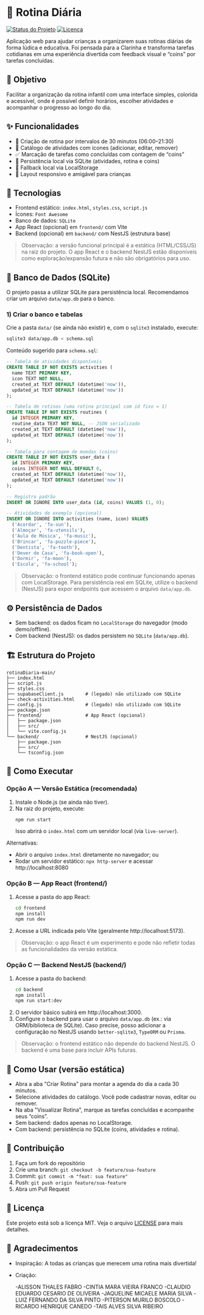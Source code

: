 # 📅 Rotina Diária

[![Status do Projeto](https://img.shields.io/badge/status-em%20desenvolvimento-yellow)](https://github.com/seu-usuario/rotina-diaria)
[![Licença](https://img.shields.io/badge/licença-MIT-blue)](LICENSE)

Aplicação web para ajudar crianças a organizarem suas rotinas diárias de forma lúdica e educativa. Foi pensada para a Clarinha e transforma tarefas cotidianas em uma experiência divertida com feedback visual e “coins” por tarefas concluídas.

## 🎯 Objetivo

Facilitar a organização da rotina infantil com uma interface simples, colorida e acessível, onde é possível definir horários, escolher atividades e acompanhar o progresso ao longo do dia.

## ✨ Funcionalidades

- 📝 Criação de rotina por intervalos de 30 minutos (06:00–21:30)
- 🎨 Catálogo de atividades com ícones (adicionar, editar, remover)
- ✅ Marcação de tarefas como concluídas com contagem de “coins”
- 💾 Persistência local via SQLite (atividades, rotina e coins)
- 💾 Fallback local via LocalStorage
- 📱 Layout responsivo e amigável para crianças

## 🧰 Tecnologias

- Frontend estático: `index.html`, `styles.css`, `script.js`
- Ícones: `Font Awesome`
- Banco de dados: `SQLite`
- App React (opcional) em `frontend/` com Vite
- Backend (opcional) em `backend/` com NestJS (estrutura base)

> Observação: a versão funcional principal é a estática (HTML/CSS/JS) na raiz do projeto. O app React e o backend NestJS estão disponíveis como exploração/expansão futura e não são obrigatórios para uso.

## 🏦 Banco de Dados (SQLite)

O projeto passa a utilizar SQLite para persistência local. Recomendamos criar um arquivo `data/app.db` para o banco.

### 1) Criar o banco e tabelas

Crie a pasta `data/` (se ainda não existir) e, com o `sqlite3` instalado, execute:

```bash
sqlite3 data/app.db < schema.sql
```

Conteúdo sugerido para `schema.sql`:

```sql
-- Tabela de atividades disponíveis
CREATE TABLE IF NOT EXISTS activities (
  name TEXT PRIMARY KEY,
  icon TEXT NOT NULL,
  created_at TEXT DEFAULT (datetime('now')),
  updated_at TEXT DEFAULT (datetime('now'))
);

-- Tabela de rotinas (uma rotina principal com id fixo = 1)
CREATE TABLE IF NOT EXISTS routines (
  id INTEGER PRIMARY KEY,
  routine_data TEXT NOT NULL, -- JSON serializado
  created_at TEXT DEFAULT (datetime('now')),
  updated_at TEXT DEFAULT (datetime('now'))
);

-- Tabela para contagem de moedas (coins)
CREATE TABLE IF NOT EXISTS user_data (
  id INTEGER PRIMARY KEY,
  coins INTEGER NOT NULL DEFAULT 0,
  created_at TEXT DEFAULT (datetime('now')),
  updated_at TEXT DEFAULT (datetime('now'))
);

-- Registro padrão
INSERT OR IGNORE INTO user_data (id, coins) VALUES (1, 0);

-- Atividades de exemplo (opcional)
INSERT OR IGNORE INTO activities (name, icon) VALUES
  ('Acordar', 'fa-sun'),
  ('Almoçar', 'fa-utensils'),
  ('Aula de Música', 'fa-music'),
  ('Brincar', 'fa-puzzle-piece'),
  ('Dentista', 'fa-tooth'),
  ('Dever de Casa', 'fa-book-open'),
  ('Dormir', 'fa-moon'),
  ('Escola', 'fa-school');
```

> Observação: o frontend estático pode continuar funcionando apenas com LocalStorage. Para persistência real em SQLite, utilize o backend (NestJS) para expor endpoints que acessem o arquivo `data/app.db`.

## ⚙️ Persistência de Dados

- Sem backend: os dados ficam no `LocalStorage` do navegador (modo demo/offline).
- Com backend (NestJS): os dados persistem no `SQLite` (`data/app.db`).

## 🏗️ Estrutura do Projeto

```
rotinaDiaria-main/
├── index.html
├── script.js
├── styles.css
├── supabaseClient.js        # (legado) não utilizado com SQLite
├── check-activities.html
├── config.js                # (legado) não utilizado com SQLite
├── package.json
├── frontend/                # App React (opcional)
│   ├── package.json
│   ├── src/
│   └── vite.config.js
└── backend/                 # NestJS (opcional)
    ├── package.json
    ├── src/
    └── tsconfig.json
```

## 🚀 Como Executar

### Opção A — Versão Estática (recomendada)

1. Instale o Node.js (se ainda não tiver).
2. Na raiz do projeto, execute:
   ```bash
   npm run start
   ```
   Isso abrirá o `index.html` com um servidor local (via `live-server`).

Alternativas:
- Abrir o arquivo `index.html` diretamente no navegador; ou
- Rodar um servidor estático: `npx http-server` e acessar http://localhost:8080

### Opção B — App React (frontend/)

1. Acesse a pasta do app React:
   ```bash
   cd frontend
   npm install
   npm run dev
   ```
2. Acesse a URL indicada pelo Vite (geralmente http://localhost:5173).

> Observação: o app React é um experimento e pode não refletir todas as funcionalidades da versão estática.

### Opção C — Backend NestJS (backend/)

1. Acesse a pasta do backend:
   ```bash
   cd backend
   npm install
   npm run start:dev
   ```
2. O servidor básico subirá em http://localhost:3000.
3. Configure o backend para usar o arquivo `data/app.db` (ex.: via ORM/biblioteca de SQLite). Caso precise, posso adicionar a configuração no NestJS usando `better-sqlite3`, `TypeORM` ou `Prisma`.

> Observação: o frontend estático não depende do backend NestJS. O backend é uma base para incluir APIs futuras.

## 📱 Como Usar (versão estática)

- Abra a aba "Criar Rotina" para montar a agenda do dia a cada 30 minutos.
- Selecione atividades do catálogo. Você pode cadastrar novas, editar ou remover.
- Na aba "Visualizar Rotina", marque as tarefas concluídas e acompanhe seus “coins”.
- Sem backend: dados apenas no LocalStorage.
- Com backend: persistência no SQLite (coins, atividades e rotina).

## 🤝 Contribuição

1. Faça um fork do repositório
2. Crie uma branch: `git checkout -b feature/sua-feature`
3. Commit: `git commit -m "feat: sua feature"`
4. Push: `git push origin feature/sua-feature`
5. Abra um Pull Request

## 📄 Licença

Este projeto está sob a licença MIT. Veja o arquivo [LICENSE](LICENSE) para mais detalhes.

## 🙏 Agradecimentos

- Inspiração: A todas as crianças que merecem uma rotina mais divertida!
- Criação: 
  
  -ALISSON THALES FABRO
  -CINTIA MARA VIEIRA FRANCO
  -CLAUDIO EDUARDO CESARIO DE OLIVEIRA
  -JAQUELINE MICAELE MARIA SILVA
  -LUIZ FERNANDO DA SILVA PINTO
  -PITERSON MURILO BOSCOLO
  -RICARDO HENRIQUE CANEDO
  -TAIS ALVES SILVA RIBEIRO
  
  
  
  
  
  
  
  
